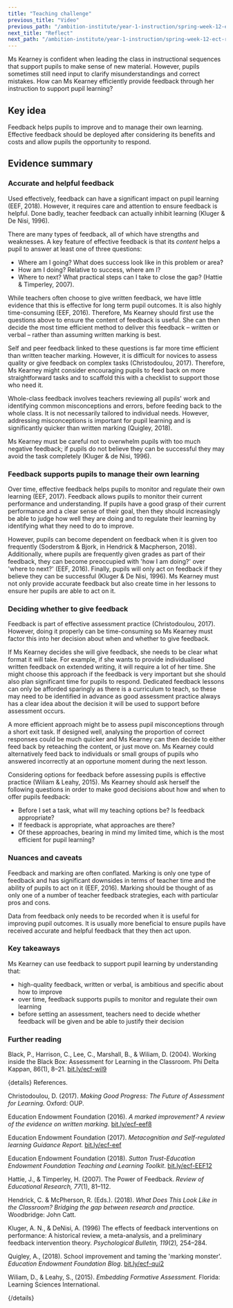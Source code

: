 ```yaml
---
title: "Teaching challenge"
previous_title: "Video"
previous_path: "/ambition-institute/year-1-instruction/spring-week-12-ect-video"
next_title: "Reflect"
next_path: "/ambition-institute/year-1-instruction/spring-week-12-ect-reflect"
---
```


Ms Kearney is confident when leading the class in instructional sequences that support pupils to make sense of new material. However, pupils sometimes still need input to clarify misunderstandings and correct mistakes. How can Ms Kearney efficiently provide feedback through her instruction to support pupil learning?

## Key idea

Feedback helps pupils to improve and to manage their own learning. Effective feedback should be deployed after considering its benefits and costs and allow pupils the opportunity to respond.

## Evidence summary

### Accurate and helpful feedback

Used effectively, feedback can have a significant impact on pupil learning (EEF, 2018). However, it requires care and attention to ensure feedback is helpful. Done badly, teacher feedback can actually inhibit learning (Kluger & De Nisi, 1996).

There are many types of feedback, all of which have strengths and weaknesses. A key feature of effective feedback is that its _content_ helps a pupil to answer at least one of three questions:

- Where am I going? What does success look like in this problem or area?
- How am I doing? Relative to success, where am I?
- Where to next? What practical steps can I take to close the gap? (Hattie & Timperley, 2007).

While teachers often choose to give written feedback, we have little evidence that this is effective for long term pupil outcomes. It is also highly time-consuming (EEF, 2016). Therefore, Ms Kearney should first use the questions above to ensure the content of feedback is useful. She can then decide the most time efficient method to deliver this feedback – written or verbal – rather than assuming written marking is best.

Self and peer feedback linked to these questions is far more time efficient than written teacher marking. However, it is difficult for novices to assess quality or give feedback on complex tasks (Christodoulou, 2017). Therefore, Ms Kearney might consider encouraging pupils to feed back on more straightforward tasks and to scaffold this with a checklist to support those who need it.

Whole-class feedback involves teachers reviewing all pupils' work and identifying common misconceptions and errors, before feeding back to the whole class. It is not necessarily tailored to individual needs. However, addressing misconceptions is important for pupil learning and is significantly quicker than written marking (Quigley, 2018).

Ms Kearney must be careful not to overwhelm pupils with too much negative feedback; if pupils do not believe they can be successful they may avoid the task completely (Kluger & de Nisi, 1996).

### Feedback supports pupils to manage their own learning

Over time, effective feedback helps pupils to monitor and regulate their own learning (EEF, 2017). Feedback allows pupils to monitor their current performance and understanding. If pupils have a good grasp of their current performance and a clear sense of their goal, then they should increasingly be able to judge how well they are doing and to regulate their learning by identifying what they need to do to improve.

However, pupils can become dependent on feedback when it is given too frequently (Soderstrom & Bjork, in Hendrick & Macpherson, 2018). Additionally, where pupils are frequently given grades as part of their feedback, they can become preoccupied with 'how I am doing?' over 'where to next?' (EEF, 2016). Finally, pupils will only act on feedback if they believe they can be successful (Kluger & De Nisi, 1996). Ms Kearney must not only provide accurate feedback but also create time in her lessons to ensure her pupils are able to act on it.

### Deciding whether to give feedback

Feedback is part of effective assessment practice (Christodoulou, 2017). However, doing it properly can be time-consuming so Ms Kearney must factor this into her decision about when and whether to give feedback.

If Ms Kearney decides she will give feedback, she needs to be clear what format it will take. For example, if she wants to provide individualised written feedback on extended writing, it will require a lot of her time. She might choose this approach if the feedback is very important but she should also plan significant time for pupils to respond. Dedicated feedback lessons can only be afforded sparingly as there is a curriculum to teach, so these may need to be identified in advance as good assessment practice always has a clear idea about the decision it will be used to support before assessment occurs.

A more efficient approach might be to assess pupil misconceptions through a short exit task. If designed well, analysing the proportion of correct responses could be much quicker and Ms Kearney can then decide to either feed back by reteaching the content, or just move on. Ms Kearney could alternatively feed back to individuals or small groups of pupils who answered incorrectly at an opportune moment during the next lesson.

Considering options for feedback before assessing pupils is effective practice (Wiliam & Leahy, 2015). Ms Kearney should ask herself the following questions in order to make good decisions about how and when to offer pupils feedback:

- Before I set a task, what will my teaching options be? Is feedback appropriate?
- If feedback is appropriate, what approaches are there?
- Of these approaches, bearing in mind my limited time, which is the most efficient for pupil learning?

### Nuances and caveats

Feedback and marking are often conflated. Marking is only one type of feedback and has significant downsides in terms of teacher time and the ability of pupils to act on it (EEF, 2016). Marking should be thought of as only one of a number of teacher feedback strategies, each with particular pros and cons.

Data from feedback only needs to be recorded when it is useful for improving pupil outcomes. It is usually more beneficial to ensure pupils have received accurate and helpful feedback that they then act upon.

### Key takeaways

Ms Kearney can use feedback to support pupil learning by understanding that:

- high-quality feedback, written or verbal, is ambitious and specific about how to improve
- over time, feedback supports pupils to monitor and regulate their own learning
- before setting an assessment, teachers need to decide whether feedback will be given and be able to justify their decision

### Further reading

Black, P., Harrison, C., Lee, C., Marshall, B., & Wiliam, D. (2004). Working inside the Black Box: Assessment for Learning in the Classroom. Phi Delta Kappan, 86(1), 8–21. [bit.ly/ecf-wil9](http://bit.ly/ecf-wil9)

{details}
References.

Christodoulou, D. (2017). _Making Good Progress: The Future of Assessment for Learning._ Oxford: OUP.

Education Endowment Foundation (2016). _A marked improvement? A review of the evidence on written marking._ <a href="https://bit.ly/ecf-eef8">bit.ly/ecf-eef8</a>

Education Endowment Foundation (2017). _Metacognition and Self-regulated learning Guidance Report._ <a href="http://bit.ly/ecf-eef">bit.ly/ecf-eef</a>

Education Endowment Foundation (2018). _Sutton Trust-Education Endowment Foundation Teaching and Learning Toolkit_. <a href="http://bit.ly/ecf-EEF12">bit.ly/ecf-EEF12</a>

Hattie, J., &amp; Timperley, H. (2007). The Power of Feedback. _Review of Educational Research,_ _77_(1), 81–112.

Hendrick, C. &amp; McPherson, R. (Eds.). (2018). _What Does This Look Like in the Classroom? Bridging the gap between research and practice._ Woodbridge: John Catt.

Kluger, A. N., &amp; DeNisi, A. (1996) The effects of feedback interventions on performance: A historical review, a meta-analysis, and a preliminary feedback intervention theory. _Psychological Bulletin, 119_(2)_,_ 254–284.

Quigley, A., (2018). School improvement and taming the 'marking monster'. _Education Endowment Foundation Blog_. <a href="http://bit.ly/ecf-qui2">bit.ly/ecf-qui2</a>

Wiliam, D., &amp; Leahy, S., (2015). _Embedding Formative Assessment._ Florida: Learning Sciences International.

{/details}
